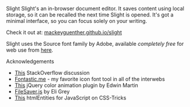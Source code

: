 Slight
Slight's an in-browser document editor. It saves content using local storage, so it can be recalled the next time Slight is opened. It's got a minimal interface, so you can focus solely on your writing.

Check it out at: [mackeyguenther.github.io/slight](http://mackeyguenther.github.io/slight/)

Slight uses the Source font family by Adobe, available *completely free* for web use from [here](https://edgewebfonts.adobe.com).

Acknowledgements
+ [This](http://stackoverflow.com/questions/2176861/javascript-get-clipboard-data-on-paste-event-cross-browser) StackOverflow discussion
+ [Fontastic.me](http://fontastic.me) - my favorite icon font tool in all of the interwebs
+ [This](http://www.bitstorm.org/jquery/color-animation/) jQuery color animation plugin by Edwin Martin
+ [FileSaver.js](https://github.com/eligrey/FileSaver.js) by Eli Grey
+ [This](http://css-tricks.com/snippets/javascript/htmlentities-for-javascript/) htmlEntities for JavaScript on CSS-Tricks
